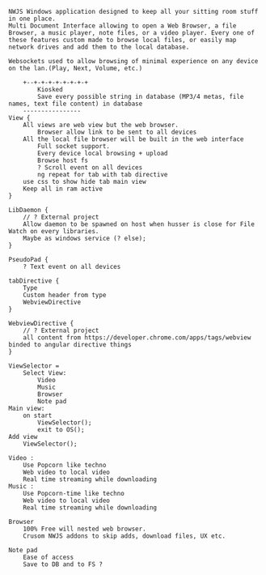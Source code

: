     
    NWJS Windows application designed to keep all your sitting room stuff in one place.
    Multi Document Interface allowing to open a Web Browser, a file Browser, a music player, note files, or a video player. Every one of these features custom made to browse local files, or easily map network drives and add them to the local database.

    Websockets used to allow browsing of minimal experience on any device on the lan.(Play, Next, Volume, etc.)

        +--+-+-+-+-+-+-+-+
            Kiosked
            Save every possible string in database (MP3/4 metas, file names, text file content) in database
        ----------------
	View {
		All views are web view but the web browser.
			Browser allow link to be sent to all devices
		All the local file browser will be built in the web interface
			Full socket support.
			Every device local browsing + upload
			Browse host fs
			? Scroll event on all devices
			ng repeat for tab with tab directive
		use css to show hide tab main view
		Keep all in ram active
	}

	LibDaemon {
		// ? External project
		Allow daemon to be spawned on host when husser is close for File Watch on every libraries.
		Maybe as windows service (? else);
	}

	PseudoPad {
		? Text event on all devices

	tabDirective {
		Type
		Custom header from type
		WebviewDirective
	}

	WebviewDirective {
		// ? External project
		all content from https://developer.chrome.com/apps/tags/webview binded to angular directive things
	}

    ViewSelector =
        Select View:
            Video
            Music
            Browser
            Note pad
    Main view:
        on start
            ViewSelector();
            exit to OS();
    Add view
        ViewSelector();

    Video :
        Use Popcorn like techno
        Web video to local video
        Real time streaming while downloading
    Music :
        Use Popcorn-time like techno
        Web video to local video
        Real time streaming while downloading

    Browser
        100% Free will nested web browser.
        Crusom NWJS addons to skip adds, download files, UX etc.

    Note pad
        Ease of access
        Save to DB and to FS ?
